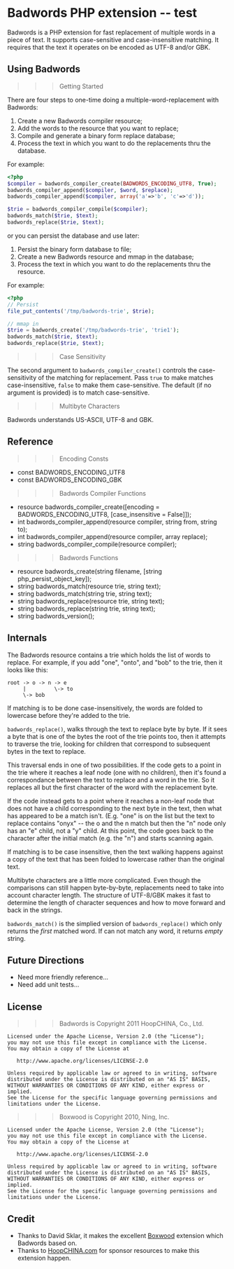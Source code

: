 Badwords PHP extension -- test
======================

Badwords is a PHP extension for fast replacement of multiple words in a piece of text. It supports case-sensitive and case-insensitive matching. It requires that the text it operates on be encoded as UTF-8 and/or GBK.

Using Badwords
--------------

>>> Getting Started

There are four steps to one-time doing a multiple-word-replacement with Badwords:

1. Create a new Badwords compiler resource;
2. Add the words to the resource that you want to replace;
3. Compile and generate a binary form replace database;
4. Process the text in which you want to do the replacements thru the database.

For example:

```php
<?php
$compiler = badwords_compiler_create(BADWORDS_ENCODING_UTF8, True);
badwords_compiler_append($compiler, $word, $replace);
badwords_compiler_append($compiler, array('a'=>'b', 'c'=>'d'));

$trie = badwords_compiler_compile($compiler);
badwords_match($trie, $text);
badwords_replace($trie, $text);
```

or you can persist the database and use later:

1. Persist the binary form database to file;
2. Create a new Badwords resource and mmap in the database;
3. Process the text in which you want to do the replacements thru the resource.

For example:

```php
<?php
// Persist
file_put_contents('/tmp/badwords-trie', $trie);

// mmap in
$trie = badwords_create('/tmp/badwords-trie', 'trie1');
badwords_match($trie, $text);
badwords_replace($trie, $text);
```

>>> Case Sensitivity

The second argument to `badwords_compiler_create()` controls the case-sensitivity of the matching for replacement. Pass `true` to make matches case-insensitive, `false` to make them case-sensitive. The default (if no argument is provided) is to match case-sensitive.

>>> Multibyte Characters

Badwords understands US-ASCII, UTF-8 and GBK.

Reference
---------

>>> Encoding Consts

* const BADWORDS_ENCODING_UTF8
* const BADWORDS_ENCODING_GBK

>>> Badwords Compiler Functions

* resource badwords_compiler_create([encoding = BADWORDS_ENCODING_UTF8, [case_insensitive = False]]);
* int badwords_compiler_append(resource compiler, string from, string to);
* int badwords_compiler_append(resource compiler, array replace);
* string badwords_compiler_compile(resource compiler);

>>> Badwords Functions

* resource badwords_create(string filename, [string php_persist_object_key]);
* string badwords_match(resource trie, string text);
* string badwords_match(string trie, string text);
* string badwords_replace(resource trie, string text);
* string badwords_replace(string trie, string text);
* string badwords_version();

Internals
---------

The Badwords resource contains a trie which holds the list of words to replace. For example, if you add "one", "onto", and "bob" to the trie, then it looks like this:

    root -> o -> n -> e
         |         \-> to
         \-> bob

If matching is to be done case-insensitively, the words are folded to lowercase before they're added to the trie. 

`badwords_replace()`, walks through the text to replace byte by byte. If it sees a byte that is one of the bytes the root of the trie points too, then it attempts to traverse the trie, looking for children that correspond to subsequent bytes in the text to replace. 

This traversal ends in one of two possibilities. If the code gets to a point in the trie where it reaches a leaf node (one with no children), then it's found a correspondance between the text to replace and a word in the trie. So it replaces all but the first character of the word with the replacement byte.

If the code instead gets to a point where it reaches a non-leaf node that does not have a child corresponding to the next byte in the text, then what has appeared to be a match isn't. (E.g. "one" is on the list but the text to replace contains "onyx" -- the o and the n match but then the "n" node only has an "e" child, not a "y" child. At this point, the code goes back to the character after the initial match (e.g. the "n") and starts scanning again.

If matching is to be case insensitive, then the text walking happens against a copy of the text that has been folded to lowercase rather than the original text.

Multibyte characters are a little more complicated. Even though the comparisons can still happen byte-by-byte, replacements need to take into account character length. The structure of UTF-8/GBK makes it fast to determine the length of character sequences and how to move forward and back in the strings.

`badwords_match()` is the simplied version of `badwords_replace()` which only returns the _first_ matched word. If can not match
any word, it returns _empty_ string.

Future Directions
-----------------

* Need more friendly reference...
* Need add unit tests...

License
-------

>>> Badwords is Copyright 2011 HoopCHINA, Co., Ltd.

    Licensed under the Apache License, Version 2.0 (the "License");
    you may not use this file except in compliance with the License.
    You may obtain a copy of the License at
    
       http://www.apache.org/licenses/LICENSE-2.0
    
    Unless required by applicable law or agreed to in writing, software
    distributed under the License is distributed on an "AS IS" BASIS,
    WITHOUT WARRANTIES OR CONDITIONS OF ANY KIND, either express or implied.
    See the License for the specific language governing permissions and
    limitations under the License.

>>> Boxwood is Copyright 2010, Ning, Inc.

    Licensed under the Apache License, Version 2.0 (the "License");
    you may not use this file except in compliance with the License.
    You may obtain a copy of the License at
    
       http://www.apache.org/licenses/LICENSE-2.0
    
    Unless required by applicable law or agreed to in writing, software
    distributed under the License is distributed on an "AS IS" BASIS,
    WITHOUT WARRANTIES OR CONDITIONS OF ANY KIND, either express or implied.
    See the License for the specific language governing permissions and
    limitations under the License.

Credit
------

* Thanks to David Sklar, it makes the excellent [Boxwood](https://github.com/ning/boxwood) extension which Badwords based on.
* Thanks to [HoopCHINA.com](http://www.hoopchina.com) for sponsor resources to make this extension happen.
